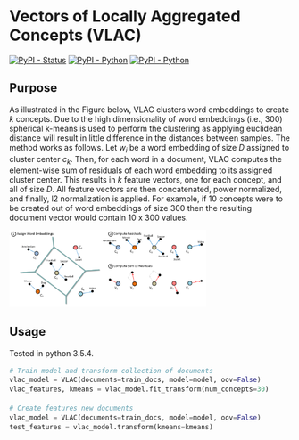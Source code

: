 # Vectors of Locally Aggregated Concepts (VLAC)

[![PyPI - Status](https://img.shields.io/badge/status-beta-yellow.svg)]()
[![PyPI - Python](https://img.shields.io/badge/python-3.4%20%7C%203.5%20%7C%203.6-blue.svg)]()
[![PyPI - Python](https://img.shields.io/badge/license-MIT-green.svg)]()


## Purpose
As illustrated in the Figure below, VLAC clusters word embeddings to create *k* concepts. Due to the high dimensionality of word embeddings (i.e., 300) spherical k-means is used to perform the clustering as applying euclidean distance will result in little difference in the distances between samples. The method works as follows. Let *w<sub>i</sub>* be a word embedding of size *D* assigned to cluster center *c<sub>k</sub>*. Then, for each word in a document, VLAC computes the element-wise sum of residuals of each word embedding to its assigned cluster center. This results in *k* feature vectors, one for each concept, and all of size *D*. All feature vectors are then concatenated, power normalized, and finally, l2 normalization is applied. For example, if 10 concepts were to be created out of word embeddings of size 300 then the resulting document vector would contain 10 x 300 values. 

<img src="https://github.com/MaartenGr/VLAC/blob/master/Images/vlac.png" width="70%"/>

## Usage
Tested in python 3.5.4. 

```python
# Train model and transform collection of documents
vlac_model = VLAC(documents=train_docs, model=model, oov=False)
vlac_features, kmeans = vlac_model.fit_transform(num_concepts=30)

# Create features new documents
vlac_model = VLAC(documents=train_docs, model=model, oov=False)
test_features = vlac_model.transform(kmeans=kmeans)
```

